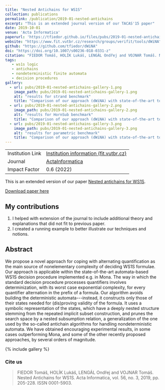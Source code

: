 ```yaml
---
title: "Nested Antichains for WS1S"
collection: publications
permalink: /publication/2019-01-nested-antichains
excerpt: "This is an extended journal version of our TACAS'15 paper"
date: 2019-10-01
venue: 'Acta Informatica'
paperurl: 'https://tfiedor.github.io/files/pubs/2019-01-nested-antichains.pdf'
website: "https://www.fit.vutbr.cz/research/groups/verifit/tools/dWiNA"
github: "https://github.com/tfiedor/dWiNA"
doi: "https://doi.org/10.1007/s00236-018-0331-z"
citation: "FIEDOR Tomáš, HOLÍK Lukáš, LENGÁL Ondřej and VOJNAR Tomáš. Nested Antichains for WS1S. Acta Informatica, vol. 56, no. 3, 2019, pp. 205-228. ISSN 0001-5903."
tags: 
   - ws1s logic
   - antichains 
   - nondeterministic finite automata 
   - decision procedures
gallery:
  - url: pubs/2019-01-nested-antichains-gallery-1.png
    image_path: pubs/2019-01-nested-antichains-gallery-1.png
    alt: "results for strand benchmark"
    title: "Comparison of our approach (dWiNA) with state-of-the-art tool MONA on strand benchmark"
  - url: pubs/2019-01-nested-antichains-gallery-2.png
    image_path: pubs/2019-01-nested-antichains-gallery-2.png
    alt: "results for HornSub benchmark"
    title: "Comparison of our approach (dWiNA) with state-of-the-art tool MONA on HornSub benchmark"
  - url: pubs/2019-01-nested-antichains-gallery-3.png
    image_path: pubs/2019-01-nested-antichains-gallery-3.png
    alt: "results for parametric benchmark"
    title: "Comparison of our approach (dWiNA) with state-of-the-art tool MONA on parametric formulae. The notion of k depends on the family. The higher the k, the more complex the formula is."
---
```

|                  |                                                                                              |
|------------------|----------------------------------------------------------------------------------------------|
| Institution Link | [Institution information (fit.vutbr.cz)](https://www.fit.vut.cz/research/publication/11889/) |
| Journal          | [ActaInformatica](https://www.springer.com/journal/236)                                      |
| Impact Factor    | 0.6 (2022)                                                                                   |

This is an extended version of our paper [Nested antichains for WS1S](tfiedor.github.io/pubs/2015-01-nested-antichains).

[<i class="fas fa-fw fa-file-pdf zoom" aria-hidden="true"></i> Download paper here](https://tfiedor.github.io/files/pubs/2019-01-nested-antichains.pdf)

## My contributions

1. I helped with extension of the journal to include additional theory and explanations that did not fit to previous
   paper.
2. I created a running example to better illustrate our techniques and notions.

## Abstract

We propose a novel approach for coping with alternating quantification as the main source of nonelementary complexity of
deciding WS1S formulae. Our approach is applicable within the state-of-the-art automata-based WS1S decision procedure
implemented e.g. in Mona. The way in which the standard decision procedure processes quantifiers involves
determinization, with its worst case exponential complexity, for every quantifier alternation in the prefix of a
formula. Our algorithm avoids building the deterministic automata---instead, it constructs only those of their states
needed for (dis)proving validity of the formula. It uses a symbolic representation of the states, which have a deeply
nested structure stemming from the repeated implicit subset construction, and prunes the search space by a nested
subsumption relation, a generalization of the one used by the so-called antichain algorithms for handling
nondeterministic automata. We have obtained encouraging experimental results, in some cases outperforming Mona, and some
of the other recently proposed approaches, by several orders of magnitude.

{% include gallery %}

###  Cite us

> FIEDOR Tomáš, HOLÍK Lukáš, LENGÁL Ondřej and VOJNAR Tomáš. Nested Antichains for WS1S. Acta Informatica, vol. 56, no. 3, 2019, pp. 205-228. ISSN 0001-5903.
